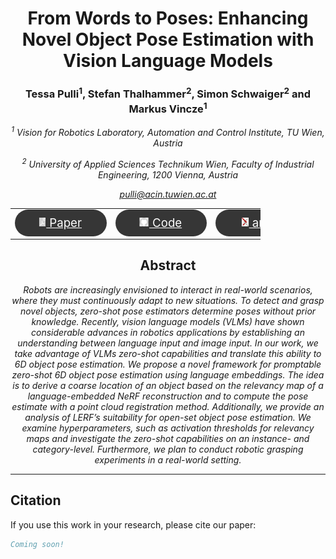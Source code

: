 <h1 align="center">
From Words to Poses: Enhancing Novel Object Pose Estimation with Vision Language Models
</h1>

<h3 align="center">
Tessa Pulli<sup>1</sup>, Stefan Thalhammer<sup>2</sup>, Simon Schwaiger<sup>2</sup> and Markus Vincze<sup>1</sup>
</h3>

<i align="center">

<sup>1</sup> Vision for Robotics Laboratory, Automation and Control Institute, TU Wien, Austria

<sup>2</sup> University of Applied Sciences Technikum Wien, Faculty of Industrial Engineering, 1200 Vienna, Austria

<a href="mailto:pulli@acin.tuwien.ac.at">pulli@acin.tuwien.ac.at</a>

</i>

<table align="center" style="border-collapse: collapse; max-width: 300pt;">
  <tr>
    <td align="middle" style="border: none;">
      <a href="https://arxiv.org/pdf/2409.05413" style="color: white; font-size: 14pt;">
        <div style="background-color: #363636; border-radius: 50px; padding: 10px 20px; color: white; width: 80pt;">
            <img src="img/document_icon.png" height="14" style="transform:translate(-10%,-1px);"> Paper
        </div>
      </a>
    </td>
    <td align="middle" style="border: none;">
      <a href="" style="color: white; font-size: 14pt;">
        <div style="background-color: #363636; border-radius: 50px; padding: 10px 20px; color: white; width: 80pt;">
            <img src="img/logo_github.png" height="14" style="transform:translate(-10%,-1px);"> Code
        </div>
      </a>
    </td>
    <td align="middle" style="border: none;">
      <a href="https://arxiv.org/abs/2409.05413" style="color: white; font-size: 14pt;">
        <div style="background-color: #363636; border-radius: 50px; padding: 10px 20px; color: white; width: 80pt;">
            <img src="img/logo_arxiv.png" height="14" style="transform:translate(-10%,-1px);"> arXiv
        </div>
      </a>
    </td>
  </tr>
</table>

<h2 align="center"> Abstract</h2>

<i align="center">

Robots are increasingly envisioned to interact in real-world scenarios, where they must continuously adapt to new situations. To detect and grasp novel objects, zero-shot
pose estimators determine poses without prior knowledge. Recently, vision language models (VLMs) have shown considerable advances in robotics applications by establishing an understanding between language input and image input. In our work, we take advantage of VLMs zero-shot capabilities and translate this ability to 6D object pose estimation. We propose a novel framework for promptable zero-shot 6D object pose estimation using language embeddings. The idea is to derive a coarse location of an object based on the relevancy map of a language-embedded NeRF reconstruction and to compute the pose estimate with a point cloud registration method. Additionally, we provide an analysis of LERF’s suitability for open-set object pose estimation. We examine hyperparameters, such as activation thresholds for relevancy maps and investigate the zero-shot capabilities on an instance- and category-level. Furthermore, we plan to conduct robotic grasping experiments in a real-world setting.

</i>

***************************************

## Citation

If you use this work in your research, please cite our paper:

```bibtex
Coming soon!
```